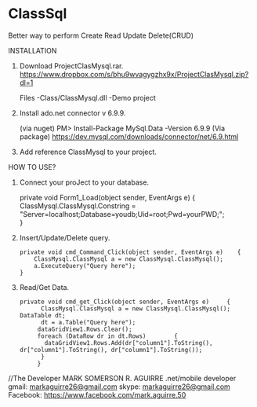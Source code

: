 # ClassSql
Better way to perform Create Read Update Delete(CRUD)

INSTALLATION

1. Download ProjectClasMysql.rar.
    https://www.dropbox.com/s/bhu9wvagygzhx9x/ProjectClasMysql.zip?dl=1
    
    Files
    -Class/ClassMysql.dll
    -Demo project
    
2. Install ado.net connector v 6.9.9.

   (via nuget)
     PM> Install-Package MySql.Data -Version 6.9.9
   (Via package)
     https://dev.mysql.com/downloads/connector/net/6.9.html
     
3. Add reference ClassMysql to your project.

HOW TO USE?

1. Connect your proJect to your database.

   	 private void Form1_Load(object sender, EventArgs e)  {
            ClassMysql.ClassMysql.Constring = "Server=localhost;Database=youdb;Uid=root;Pwd=yourPWD;";           
        }

2.  Insert/Update/Delete query.
    
        private void cmd_Command_Click(object sender, EventArgs e)    {
            ClassMysql.ClassMysql a = new ClassMysql.ClassMysql();
            a.ExecuteQuery("Query here");
        }

3.  Read/Get Data.

		private void cmd_get_Click(object sender, EventArgs e)     {
          	  ClassMysql.ClassMysql a = new ClassMysql.ClassMysql(); DataTable dt;
          	  dt = a.Table("Query here");
          	 dataGridView1.Rows.Clear();
          	 foreach (DataRow dr in dt.Rows)    	{
               dataGridView1.Rows.Add(dr["column1"].ToString(), dr["column1"].ToString(), dr["column1"].ToString());
     	      }
        	 }
	 
//The Developer
MARK SOMERSON R. AGUIRRE
.net/mobile developer
gmail: markaguirre26@gmail.com
skype: markaguirre26@gmail.com
Facebook: https://www.facebook.com/mark.aguirre.50

